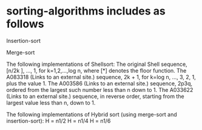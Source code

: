 # sorting-algorithms includes as follows

Insertion-sort

Merge-sort

The following implementations of Shellsort:
 The original Shell sequence, [n/2k ], ..., 1, for k=1,2,...,log n, where [*] denotes the floor function.
The A083318 (Links to an external site.) sequence, 2k + 1, for k=log n, ..., 3, 2, 1, plus the value 1.
The A003586 (Links to an external site.) sequence, 2p3q, ordered from the largest such number less than n down to 1.
The A033622 (Links to an external site.) sequence, in reverse order, starting from the largest value less than n, down to 1.

The following implementations of Hybrid sort (using merge-sort and insertion-sort):
    H = n1/2
    H = n1/4
    H = n1/6
